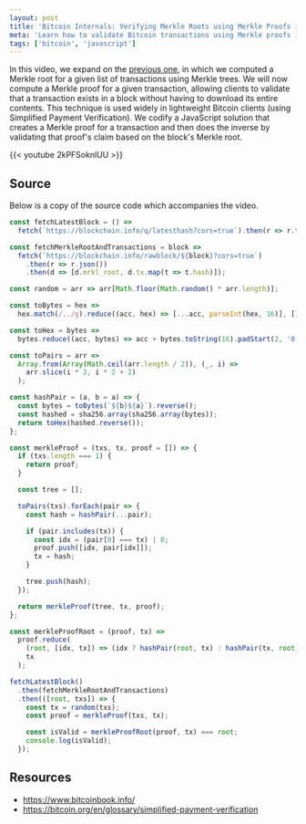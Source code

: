 ```yaml
---
layout: post
title: 'Bitcoin Internals: Verifying Merkle Roots using Merkle Proofs in JavaScript'
meta: 'Learn how to validate Bitcoin transactions using Merkle proofs in JavaScript. This guide covers computing Merkle proofs, verifying transactions in blocks, and leveraging Simplified Payment Verification for lightweight Bitcoin clients.'
tags: ['bitcoin', 'javascript']
---
```


In this video, we expand on the [previous one](../2017-11-09-bitcoin-internals-how-blocks-use-merkle-trees-in-javascript/index.md), in which we computed a Merkle root for a given list of transactions using Merkle trees.
We will now compute a Merkle proof for a given transaction, allowing clients to validate that a transaction exists in a block without having to download its entire contents.
This technique is used widely in lightweight Bitcoin clients (using Simplified Payment Verification).
We codify a JavaScript solution that creates a Merkle proof for a transaction and then does the inverse by validating that proof's claim based on the block's Merkle root.

{{< youtube 2kPFSoknlUU >}}

## Source

Below is a copy of the source code which accompanies the video.

```js
const fetchLatestBlock = () =>
  fetch(`https://blockchain.info/q/latesthash?cors=true`).then(r => r.text());

const fetchMerkleRootAndTransactions = block =>
  fetch(`https://blockchain.info/rawblock/${block}?cors=true`)
    .then(r => r.json())
    .then(d => [d.mrkl_root, d.tx.map(t => t.hash)]);

const random = arr => arr[Math.floor(Math.random() * arr.length)];

const toBytes = hex =>
  hex.match(/../g).reduce((acc, hex) => [...acc, parseInt(hex, 16)], []);

const toHex = bytes =>
  bytes.reduce((acc, bytes) => acc + bytes.toString(16).padStart(2, '0'), '');

const toPairs = arr =>
  Array.from(Array(Math.ceil(arr.length / 2)), (_, i) =>
    arr.slice(i * 2, i * 2 + 2)
  );

const hashPair = (a, b = a) => {
  const bytes = toBytes(`${b}${a}`).reverse();
  const hashed = sha256.array(sha256.array(bytes));
  return toHex(hashed.reverse());
};

const merkleProof = (txs, tx, proof = []) => {
  if (txs.length === 1) {
    return proof;
  }

  const tree = [];

  toPairs(txs).forEach(pair => {
    const hash = hashPair(...pair);

    if (pair.includes(tx)) {
      const idx = (pair[0] === tx) | 0;
      proof.push([idx, pair[idx]]);
      tx = hash;
    }

    tree.push(hash);
  });

  return merkleProof(tree, tx, proof);
};

const merkleProofRoot = (proof, tx) =>
  proof.reduce(
    (root, [idx, tx]) => (idx ? hashPair(root, tx) : hashPair(tx, root)),
    tx
  );

fetchLatestBlock()
  .then(fetchMerkleRootAndTransactions)
  .then(([root, txs]) => {
    const tx = random(txs);
    const proof = merkleProof(txs, tx);

    const isValid = merkleProofRoot(proof, tx) === root;
    console.log(isValid);
  });
```

## Resources

- https://www.bitcoinbook.info/
- https://bitcoin.org/en/glossary/simplified-payment-verification
